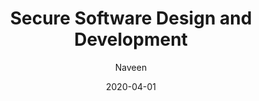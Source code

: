 ---
layout: post
title: "Secure Software Design and Development"
date: 2020-04-01
tags:
  - CSOL
author: Naveen
avatar: assets/img/favicon.ico
category: usdpaper
---